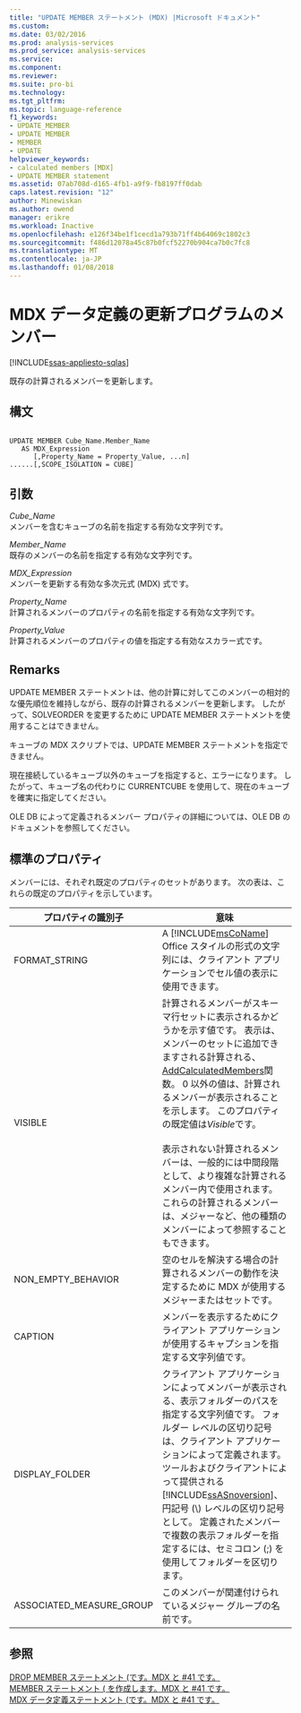 ```yaml
---
title: "UPDATE MEMBER ステートメント (MDX) |Microsoft ドキュメント"
ms.custom: 
ms.date: 03/02/2016
ms.prod: analysis-services
ms.prod_service: analysis-services
ms.service: 
ms.component: 
ms.reviewer: 
ms.suite: pro-bi
ms.technology: 
ms.tgt_pltfrm: 
ms.topic: language-reference
f1_keywords:
- UPDATE_MEMBER
- UPDATE MEMBER
- MEMBER
- UPDATE
helpviewer_keywords:
- calculated members [MDX]
- UPDATE MEMBER statement
ms.assetid: 07ab708d-d165-4fb1-a9f9-fb8197ff0dab
caps.latest.revision: "12"
author: Minewiskan
ms.author: owend
manager: erikre
ms.workload: Inactive
ms.openlocfilehash: e126f34be1f1cecd1a793b71ff4b64069c1802c3
ms.sourcegitcommit: f486d12078a45c87b0fcf52270b904ca7b0c7fc8
ms.translationtype: MT
ms.contentlocale: ja-JP
ms.lasthandoff: 01/08/2018
---
```

# <a name="mdx-data-definition---update-member"></a>MDX データ定義の更新プログラムのメンバー
[!INCLUDE[ssas-appliesto-sqlas](../includes/ssas-appliesto-sqlas.md)]

  既存の計算されるメンバーを更新します。  
  
## <a name="syntax"></a>構文  
  
```  
  
UPDATE MEMBER Cube_Name.Member_Name   
   AS MDX_Expression  
      [,Property_Name = Property_Value, ...n]  
......[,SCOPE_ISOLATION = CUBE]  
```  
  
## <a name="arguments"></a>引数  
 *Cube_Name*  
 メンバーを含むキューブの名前を指定する有効な文字列です。  
  
 *Member_Name*  
 既存のメンバーの名前を指定する有効な文字列です。  
  
 *MDX_Expression*  
 メンバーを更新する有効な多次元式 (MDX) 式です。  
  
 *Property_Name*  
 計算されるメンバーのプロパティの名前を指定する有効な文字列です。  
  
 *Property_Value*  
 計算されるメンバーのプロパティの値を指定する有効なスカラー式です。  
  
## <a name="remarks"></a>Remarks  
 UPDATE MEMBER ステートメントは、他の計算に対してこのメンバーの相対的な優先順位を維持しながら、既存の計算されるメンバーを更新します。 したがって、SOLVEORDER を変更するために UPDATE MEMBER ステートメントを使用することはできません。  
  
 キューブの MDX スクリプトでは、UPDATE MEMBER ステートメントを指定できません。  
  
 現在接続しているキューブ以外のキューブを指定すると、エラーになります。 したがって、キューブ名の代わりに CURRENTCUBE を使用して、現在のキューブを確実に指定してください。  
  
 OLE DB によって定義されるメンバー プロパティの詳細については、OLE DB のドキュメントを参照してください。  
  
## <a name="standard-properties"></a>標準のプロパティ  
 メンバーには、それぞれ既定のプロパティのセットがあります。 次の表は、これらの既定のプロパティを示しています。  
  
|プロパティの識別子|意味|  
|-------------------------|-------------|  
|FORMAT_STRING|A [!INCLUDE[msCoName](../includes/msconame-md.md)] Office スタイルの形式の文字列には、クライアント アプリケーションでセル値の表示に使用できます。|  
|VISIBLE|計算されるメンバーがスキーマ行セットに表示されるかどうかを示す値です。 表示は、メンバーのセットに追加できますされる計算される、 [AddCalculatedMembers](../mdx/addcalculatedmembers-mdx.md)関数。 0 以外の値は、計算されるメンバーが表示されることを示します。 このプロパティの既定値は*Visible*です。<br /><br /> 表示されない計算されるメンバーは、一般的には中間段階として、より複雑な計算されるメンバー内で使用されます。 これらの計算されるメンバーは、メジャーなど、他の種類のメンバーによって参照することもできます。|  
|NON_EMPTY_BEHAVIOR|空のセルを解決する場合の計算されるメンバーの動作を決定するために MDX が使用するメジャーまたはセットです。|  
|CAPTION|メンバーを表示するためにクライアント アプリケーションが使用するキャプションを指定する文字列値です。|  
|DISPLAY_FOLDER|クライアント アプリケーションによってメンバーが表示される、表示フォルダーのパスを指定する文字列値です。 フォルダー レベルの区切り記号は、クライアント アプリケーションによって定義されます。 ツールおよびクライアントによって提供される[!INCLUDE[ssASnoversion](../includes/ssasnoversion-md.md)]、円記号 (\\) レベルの区切り記号として。 定義されたメンバーで複数の表示フォルダーを指定するには、セミコロン (;) を使用してフォルダーを区切ります。|  
|ASSOCIATED_MEASURE_GROUP|このメンバーが関連付けられているメジャー グループの名前です。|  
  
## <a name="see-also"></a>参照  
 [DROP MEMBER ステートメント &#40;です。MDX と #41 です。](../mdx/mdx-data-definition-drop-member.md)   
 [MEMBER ステートメント &#40; を作成します。MDX と #41 です。](../mdx/mdx-data-definition-create-member.md)   
 [MDX データ定義ステートメント &#40;です。MDX と #41 です。](../mdx/mdx-data-definition-statements-mdx.md)  
  
  
